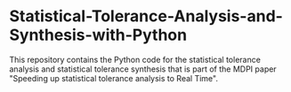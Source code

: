 # Statistical-Tolerance-Analysis-and-Synthesis-with-Python

This repository contains the Python code for the statistical tolerance analysis and statistical tolerance synthesis that is part of the MDPI paper "Speeding up statistical tolerance analysis to Real Time". 
